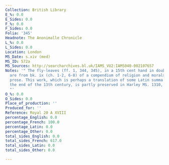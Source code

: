 ```yaml
---
Collection: British Library
E_%: 0.0
E_Sides: 0.0
F_%: 0.0
F_Sides: 0.0
Folia: '345'
Headnote: The Anonimalle Chronicle
L_%: 0.0
L_Sides: 0.0
Location: London
MS_Date: s.xiv (med)
MS_ID: 572a
MS_Sources: http://searcharchives.bl.uk/IAMS_VU2:IAMS040-002107657
Notes: '" The fly-leaves (ff. 1, 344, 345), in a 15th cent hand in double columns,
  are from bk. ix (ch. 1-2, 6-8) of a compendium of religion and morals in French
  prose. This work, which is perhaps a translation of some Latin summa composed about
  the end of the 13th century, is partly preserved in Harley MS. 1310, ff. 1-80 b
  "'
O_%: 0.0
O_Sides: 0.0
Place_of_production: ''
Produced_for: ''
Reference: Royal 20 A XVIII
percentage_English: 0.0
percentage_French: 100.0
percentage_Latin: 0.0
percentage_Other: 0.0
total_sides_English: 0.0
total_sides_French: 617.0
total_sides_Latin: 0.0
total_sides_Other: 0.0

---
```

